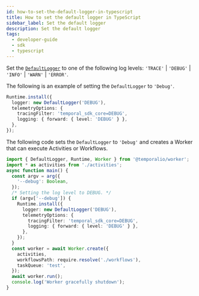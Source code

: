 ```yaml
---
id: how-to-set-the-default-logger-in-typescript
title: How to set the default logger in TypeScript
sidebar_label: Set the default logger
description: Set the default logger
tags:
  - developer-guide
  - sdk
  - typescript
---
```


Set the [`DefaultLogger`](https://typescript.temporal.io/api/classes/worker.DefaultLogger) to one of the following log levels: `'TRACE'` | `'DEBUG'` | `'INFO'` | `'WARN'` | `'ERROR'`.

The following is an example of setting the `DefaultLogger` to `'Debug'`.

```typescript
Runtime.install({
  logger: new DefaultLogger('DEBUG'),
  telemetryOptions: {
    tracingFilter: 'temporal_sdk_core=DEBUG',
    logging: { forward: { level: 'DEBUG' } },
  },
});
```

The following code sets the `DefaultLogger` to `'Debug'` and creates a Worker that can execute Activities or Workflows.

```typescript
import { DefaultLogger, Runtime, Worker } from '@temporalio/worker';
import * as activities from './activities';
async function main() {
  const argv = arg({
    '--debug': Boolean,
  });
  /* Setting the log level to DEBUG. */
  if (argv['--debug']) {
    Runtime.install({
      logger: new DefaultLogger('DEBUG'),
      telemetryOptions: {
        tracingFilter: 'temporal_sdk_core=DEBUG',
        logging: { forward: { level: 'DEBUG' } },
      },
    });
  }
  const worker = await Worker.create({
    activities,
    workflowsPath: require.resolve('./workflows'),
    taskQueue: 'test',
  });
  await worker.run();
  console.log('Worker gracefully shutdown');
}
```
